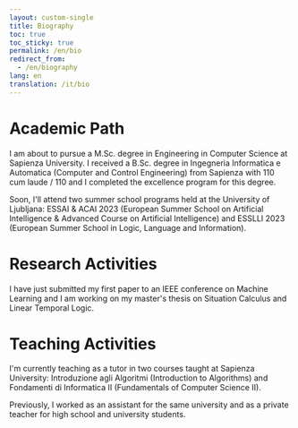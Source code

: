 ```yaml
---
layout: custom-single
title: Biography
toc: true
toc_sticky: true
permalink: /en/bio
redirect_from:
  - /en/biography
lang: en
translation: /it/bio
---
```


# Academic Path

I am about to pursue a M.Sc. degree in Engineering in Computer Science at Sapienza University. I received a B.Sc. degree in Ingegneria Informatica e Automatica (Computer and Control Engineering) from Sapienza with 110 cum laude / 110 and I completed the excellence program for this degree.

Soon, I'll attend two summer school programs held at the University of Ljubljana: ESSAI & ACAI 2023 (European Summer School on Artificial Intelligence & Advanced Course on Artificial Intelligence) and ESSLLI 2023 (European Summer School in Logic, Language and Information).

# Research Activities

I have just submitted my first paper to an IEEE conference on Machine Learning and I am working on my master's thesis on Situation Calculus and Linear Temporal Logic.

# Teaching Activities

I'm currently teaching as a tutor in two courses taught at Sapienza University: Introduzione agli Algoritmi (Introduction to Algorithms) and Fondamenti di Informatica II (Fundamentals of Computer Science II). 

Previously, I worked as an assistant for the same university and as a private teacher for high school and university students.